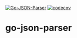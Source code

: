 [![Go-JSON-Parser](https://github.com/WolvenSpirit/go-json-parser/actions/workflows/go.yml/badge.svg)](https://github.com/WolvenSpirit/go-json-parser/actions/workflows/go.yml)
[![codecov](https://codecov.io/gh/WolvenSpirit/go-json-parser/branch/master/graph/badge.svg?token=TLWM6G8PWU)](https://codecov.io/gh/WolvenSpirit/go-json-parser)

# go-json-parser

